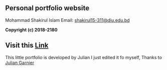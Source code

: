 ## Personal portfolio website
Mohammad Shakirul Islam
Email: shakirul15-311@diu.edu.bd

**Copyright (c) 2018-2180**
## Visit this [Link](https://shakirul15-311.github.io/shakirul.io/)


This little portfolio is developed by Julian I just edited it fo myself, Thanks to [Julian Garnier](https://github.com/juliangarnier/juliangarnier.com)


